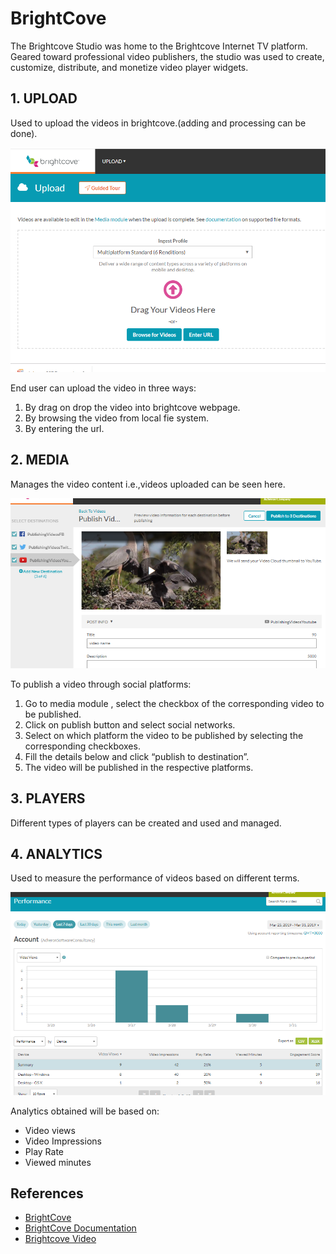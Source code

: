 # BrightCove 
The Brightcove Studio was home to the Brightcove Internet TV platform. Geared  toward professional video publishers, the studio was used to create, customize, distribute, and monetize video player widgets.
## 1. UPLOAD
Used to upload the videos in brightcove.(adding and processing can be done).

![vscode image](https://github.com/santhoshkumarbollena/BrightCoveGithubPage/blob/master/upload.png "Upload")

End user can upload the video in three ways:
1. By drag on drop the video into brightcove webpage.
2. By browsing the video from local fie system.
3. By entering the url.

## 2. MEDIA
Manages the video content i.e.,videos uploaded can be seen here.

![vscode image](https://github.com/santhoshkumarbollena/BrightCoveGithubPage/blob/master/SocialMedia.png "Media")

To publish a video through social platforms:

1. Go to media module , select the checkbox of the corresponding video to be published.
1. Click on publish button and select social networks.
1. Select on which platform the video to be published by selecting the corresponding checkboxes.
1. Fill the details below  and click “publish to destination”. 
1. The video will be published in the respective platforms.

## 3. PLAYERS
Different types of players can be created and used and managed.
## 4. ANALYTICS
Used to measure the performance of videos based on different terms.

![vscode image](https://github.com/santhoshkumarbollena/BrightCoveGithubPage/blob/master/Analytics.png "Analytics")

Analytics obtained will be based on:
- Video views
- Video Impressions
- Play Rate
- Viewed minutes

## References
- [BrightCove](https://www.brightcove.com/en/)
- [BrightCove Documentation](https://support.brightcove.com/)
- [Brightcove Video](https://www.brightcove.com/en/online-video-platform)

